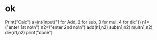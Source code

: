 # ok
Print("Calc")
a=int(input("1 for Add, 2 for sub, 3 for mul, 4 for dic"))
n1=("enter 1st no\n")
n2=("enter 2nd no\n")
add(n1,n2)
sub(n1,n2)
mul(n1,n2)
div(n1,n2)
print("done")

